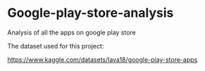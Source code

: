 # Google-play-store-analysis
Analysis of all the apps on google play store

The dataset used for this project: 

https://www.kaggle.com/datasets/lava18/google-play-store-apps
